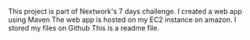 This project is part of Nextwork's 7 days challenge. I created a web app using Maven The web app is hosted on my EC2 instance on amazon. I stored my files on Github This is a readme file.